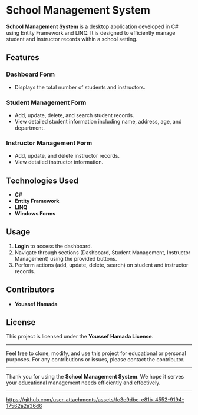 
# School Management System

**School Management System** is a desktop application developed in C# using Entity Framework and LINQ. It is designed to efficiently manage student and instructor records within a school setting.

## Features

### Dashboard Form
- Displays the total number of students and instructors.

### Student Management Form
- Add, update, delete, and search student records.
- View detailed student information including name, address, age, and department.

### Instructor Management Form
- Add, update, and delete instructor records.
- View detailed instructor information.

## Technologies Used
- **C#**
- **Entity Framework**
- **LINQ**
- **Windows Forms**

## Usage
1. **Login** to access the dashboard.
2. Navigate through sections (Dashboard, Student Management, Instructor Management) using the provided buttons.
3. Perform actions (add, update, delete, search) on student and instructor records.

## Contributors
- **Youssef Hamada**

## License
This project is licensed under the **Youssef Hamada License**.

---

Feel free to clone, modify, and use this project for educational or personal purposes. For any contributions or issues, please contact the contributor.

---

Thank you for using the **School Management System**. We hope it serves your educational management needs efficiently and effectively.


---

https://github.com/user-attachments/assets/fc3e9dbe-e81b-4552-9194-17562a2a36d6
